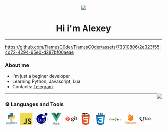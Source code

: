 <div id="top" align="center">
  <img src="https://github.com/FlamesC0der/FlamesC0der/assets/73310806/6cee6bd7-b917-42f9-984b-f62c4c8c454f" width="100"/>
  <h1>Hi i'm Alexey</h1>
</div>

---
https://github.com/FlamesC0der/FlamesC0der/assets/73310806/2e323f55-4d72-4294-95e0-d287bf00aeae


### About me

<div>
  <ul>
    <li>I'm just a beginer developer</li>
    <li>Learning Python, Javascript, Lua</li>
    <li>Contacts: <a href="https://t.me/FlameCoder0_0" target="_blank">Telegram</a></li>
  </ul>
  <img align="right" src="https://github.com/FlamesC0der/FlamesC0der/assets/73310806/2e323f55-4d72-4294-95e0-d287bf00aeae">
</div>

---

### ⚙️ Languages and Tools
<div class="tools">
  <img src="https://github.com/devicons/devicon/blob/master/icons/python/python-original-wordmark.svg" title="Python" alt="Python" width="40" height="40"/>&nbsp;
  <img src="https://github.com/devicons/devicon/blob/master/icons/javascript/javascript-original.svg" title="JavaScript" alt="JavaScript" width="40" height="40"/>&nbsp;
  <img src="https://github.com/devicons/devicon/blob/master/icons/lua/lua-original-wordmark.svg" title="Lua" alt="Lua" width="40" height="40"/>&nbsp;
  <img src="https://github.com/devicons/devicon/blob/master/icons/vuejs/vuejs-original-wordmark.svg" title="Vuejs" alt="Vuejs" width="40" height="40"/>&nbsp;
  <img src="https://github.com/devicons/devicon/blob/master/icons/git/git-original-wordmark.svg" title="Git" alt="Git" width="40" height="40"/>&nbsp;
  <img src="https://github.com/devicons/devicon/blob/master/icons/html5/html5-original-wordmark.svg" title="Html" alt="Html" width="40" height="40"/>&nbsp;
  <img src="https://github.com/devicons/devicon/blob/master/icons/css3/css3-original-wordmark.svg" title="Css" alt="Css" width="40" height="40"/>&nbsp;
  <img src="https://github.com/devicons/devicon/blob/master/icons/nodejs/nodejs-original-wordmark.svg" title="Nodejs" alt="Nodejs" width="40" height="40"/>&nbsp;
  <img src="https://github.com/devicons/devicon/blob/master/icons/firebase/firebase-plain-wordmark.svg" title="Nodejs" alt="Nodejs" width="40" height="40"/>&nbsp;
  <img src="https://github.com/devicons/devicon/blob/master/icons/flask/flask-original-wordmark.svg" title="Nodejs" alt="Nodejs" width="40" height="40"/>&nbsp;
</div>

